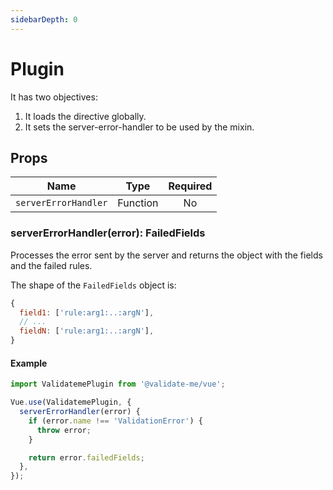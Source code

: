 ```yaml
---
sidebarDepth: 0
---
```


# Plugin

It has two objectives:

1. It loads the directive globally.
2. It sets the server-error-handler to be used by the mixin.

## Props

| Name                 |   Type   | Required |
| -------------------- | :------: | :------: |
| `serverErrorHandler` | Function |    No    |

### serverErrorHandler(error): FailedFields

Processes the error sent by the server and returns the object with the fields and the failed rules.

The shape of the `FailedFields` object is:

```js
{
  field1: ['rule:arg1:..:argN'],
  // ...
  fieldN: ['rule:arg1:..:argN'],
}
```

#### Example

```js
import ValidatemePlugin from '@validate-me/vue';

Vue.use(ValidatemePlugin, {
  serverErrorHandler(error) {
    if (error.name !== 'ValidationError') {
      throw error;
    }

    return error.failedFields;
  },
});
```

